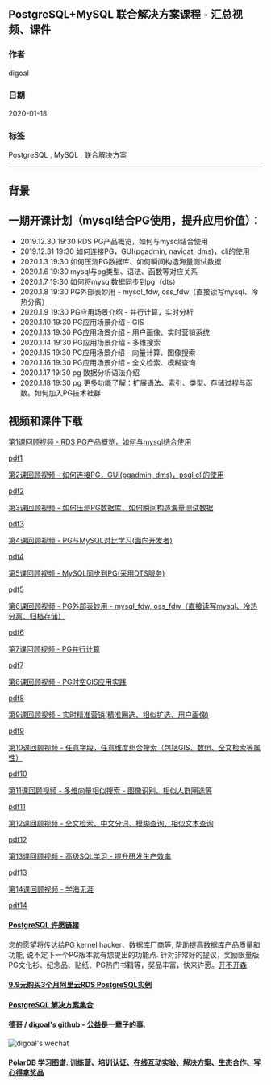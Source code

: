## PostgreSQL+MySQL 联合解决方案课程 - 汇总视频、课件  
                                                                                                                 
### 作者                                                                        
digoal                                                                                                                 
                                                                                                                 
### 日期                                                                                                                 
2020-01-18                                                                                                              
                                                                                                                 
### 标签                                                                                                                 
PostgreSQL , MySQL , 联合解决方案        
                                                                                                                 
----                                                                                                                 
                                                                                                                 
## 背景       
## 一期开课计划（mysql结合PG使用，提升应用价值）：  
  
- 2019.12.30 19:30 RDS PG产品概览，如何与mysql结合使用  
- 2019.12.31 19:30 如何连接PG，GUI(pgadmin, navicat, dms)，cli的使用  
- 2020.1.3 19:30 如何压测PG数据库、如何瞬间构造海量测试数据  
- 2020.1.6 19:30 mysql与pg类型、语法、函数等对应关系  
- 2020.1.7 19:30 如何将mysql数据同步到pg（dts）  
- 2020.1.8 19:30 PG外部表妙用 - mysql_fdw, oss_fdw（直接读写mysql、冷热分离）  
- 2020.1.9 19:30 PG应用场景介绍 - 并行计算，实时分析  
- 2020.1.10 19:30 PG应用场景介绍 - GIS  
- 2020.1.13 19:30 PG应用场景介绍 - 用户画像、实时营销系统  
- 2020.1.14 19:30 PG应用场景介绍 - 多维搜索  
- 2020.1.15 19:30 PG应用场景介绍 - 向量计算、图像搜索  
- 2020.1.16 19:30 PG应用场景介绍 - 全文检索、模糊查询  
- 2020.1.17 19:30 pg 数据分析语法介绍  
- 2020.1.18 19:30 pg 更多功能了解：扩展语法、索引、类型、存储过程与函数。如何加入PG技术社群  
  
## 视频和课件下载  
[第1课回顾视频 - RDS PG产品概览，如何与mysql结合使用](https://yq.aliyun.com/live/1869)  
    
[pdf1](20200118_01_pdf_001.pdf)    
  
[第2课回顾视频 - 如何连接PG，GUI(pgadmin, dms)，psql cli的使用](https://yq.aliyun.com/live/1872)  
    
[pdf2](20200118_01_pdf_002.pdf)    
  
[第3课回顾视频 - 如何压测PG数据库、如何瞬间构造海量测试数据](https://yq.aliyun.com/live/1878)  
    
[pdf3](20200118_01_pdf_003.pdf)    
  
[第4课回顾视频 - PG与MySQL对比学习(面向开发者)](https://yq.aliyun.com/live/1883)  
    
[pdf4](20200118_01_pdf_004.pdf)    
  
[第5课回顾视频 - MySQL同步到PG(采用DTS服务)](https://yq.aliyun.com/live/1885)  
    
[pdf5](20200118_01_pdf_005.pdf)    
  
[第6课回顾视频 - PG外部表妙用 - mysql_fdw, oss_fdw（直接读写mysql、冷热分离、归档存储）](https://yq.aliyun.com/live/1890)  
     
[pdf6](20200118_01_pdf_006.pdf)    
  
[第7课回顾视频 - PG并行计算](https://yq.aliyun.com/live/1892)  
    
[pdf7](20200118_01_pdf_007.pdf)    
  
[第8课回顾视频 - PG时空GIS应用实践](https://yq.aliyun.com/live/1894)  
    
[pdf8](20200118_01_pdf_008.pdf)    
  
[第9课回顾视频 - 实时精准营销(精准圈选、相似扩选、用户画像)](https://yq.aliyun.com/live/1896)  
    
[pdf9](20200118_01_pdf_009.pdf)    
  
[第10课回顾视频 - 任意字段，任意维度组合搜索（包括GIS、数组、全文检索等属性）](https://yq.aliyun.com/live/1904)  
    
[pdf10](20200118_01_pdf_010.pdf)    
  
[第11课回顾视频 - 多维向量相似搜索 - 图像识别、相似人群圈选等](https://yq.aliyun.com/live/1905)        
    
[pdf11](20200118_01_pdf_011.pdf)    
  
[第12课回顾视频 - 全文检索、中文分词、模糊查询、相似文本查询](https://yq.aliyun.com/live/1906)        
    
[pdf12](20200118_01_pdf_012.pdf)    
  
[第13课回顾视频 - 高级SQL学习 - 提升研发生产效率](https://yq.aliyun.com/live/1908)        
    
[pdf13](20200118_01_pdf_013.pdf)    
  
[第14课回顾视频 - 学海无涯](https://yq.aliyun.com/live/1909)  
  
[pdf14](20200118_01_pdf_014.pdf)  
    
  
    
  
  
  
  
  
  
  
  
  
  
  
  
  
  
  
  
  
  
  
  
  
  
  
  
  
  
  
  
  
  
  
  
  
  
  
  
  
  
  
  
  
  
  
  
  
  
  
  
  
  
  
  
  
#### [PostgreSQL 许愿链接](https://github.com/digoal/blog/issues/76 "269ac3d1c492e938c0191101c7238216")
您的愿望将传达给PG kernel hacker、数据库厂商等, 帮助提高数据库产品质量和功能, 说不定下一个PG版本就有您提出的功能点. 针对非常好的提议，奖励限量版PG文化衫、纪念品、贴纸、PG热门书籍等，奖品丰富，快来许愿。[开不开森](https://github.com/digoal/blog/issues/76 "269ac3d1c492e938c0191101c7238216").  
  
  
#### [9.9元购买3个月阿里云RDS PostgreSQL实例](https://www.aliyun.com/database/postgresqlactivity "57258f76c37864c6e6d23383d05714ea")
  
  
#### [PostgreSQL 解决方案集合](https://yq.aliyun.com/topic/118 "40cff096e9ed7122c512b35d8561d9c8")
  
  
#### [德哥 / digoal's github - 公益是一辈子的事.](https://github.com/digoal/blog/blob/master/README.md "22709685feb7cab07d30f30387f0a9ae")
  
  
![digoal's wechat](../pic/digoal_weixin.jpg "f7ad92eeba24523fd47a6e1a0e691b59")
  
  
#### [PolarDB 学习图谱: 训练营、培训认证、在线互动实验、解决方案、生态合作、写心得拿奖品](https://www.aliyun.com/database/openpolardb/activity "8642f60e04ed0c814bf9cb9677976bd4")
  
